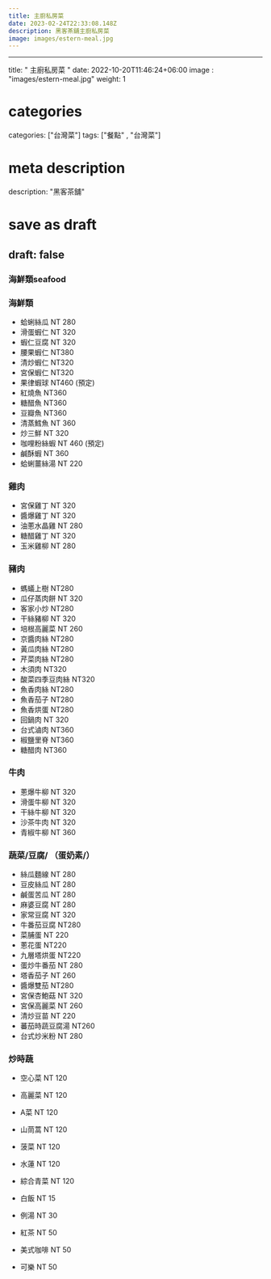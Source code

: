 ```yaml
---
title: 主廚私房菜
date: 2023-02-24T22:33:08.148Z
description: 黑客茶舖主廚私房菜
image: images/estern-meal.jpg
---
```


---
title: " 主廚私房菜 "
date: 2022-10-20T11:46:24+06:00
image : "images/estern-meal.jpg"
weight: 1
# categories
categories: ["台灣菜"]
tags: ["餐點" , "台灣菜"]
# meta description
description: "黑客茶舖"
# save as draft
draft: false
---
### 海鮮類seafood 

### 海鮮類

- 蛤蜊絲瓜 NT 280
- 滑蛋蝦仁 NT 320
- 蝦仁豆腐 NT 320
- 腰果蝦仁 NT380
- 清炒蝦仁 NT320
- 宮保蝦仁 NT320
- 果律蝦球 NT460 (預定)
- 紅燒魚 NT360
- 糖醋魚 NT360
- 豆瓣魚  NT360
- 清蒸鱈魚 NT 360
- 炒三鮮  NT 320 
- 咖哩粉絲蝦  NT 460 (預定)
- 鹹酥蝦  NT 360
- 蛤蜊薑絲湯  NT 220


### 雞肉

- 宮保雞丁  NT 320 
- 醬爆雞丁 NT 320
- 油蔥水晶雞 NT 280
- 糖醋雞丁 NT 320
- 玉米雞柳  NT 280

### 豬肉

- 螞蟻上樹 NT280
- 瓜仔蒸肉餅 NT 320
- 客家小炒 NT280 
- 干絲豬柳 NT 320
- 培根高麗菜  NT 260
- 京醬肉絲 NT280
- 黃瓜肉絲  NT280
- 芹菜肉絲  NT280
- 木須肉  NT320
- 酸菜四季豆肉絲 NT320
- 魚香肉絲  NT280 
- 魚香茄子  NT280
- 魚香烘蛋  NT280
- 回鍋肉 NT 320 
- 台式滷肉  NT360
- 椒鹽里脊  NT360
- 糖醋肉  NT360

### 牛肉

- 蔥爆牛柳 NT 320 
- 滑蛋牛柳 NT 320
- 干絲牛柳 NT 320
- 沙茶牛肉 NT 320 
- 青椒牛柳 NT 360


### 蔬菜/豆腐/ （蛋奶素/）


- 絲瓜麵線 NT 280
- 豆皮絲瓜  NT 280
- 鹹蛋苦瓜  NT 280
- 麻婆豆腐  NT 280
- 家常豆腐  NT 320
- 牛番茄豆腐  NT280
- 菜脯蛋  NT 220
- 蔥花蛋  NT220
- 九層塔烘蛋  NT220
- 蛋炒牛番茄  NT 280
- 塔香茄子 NT 260
- 醬爆雙茄   NT280
- 宮保杏鮑菇  NT 320 
- 宮保高麗菜  NT 260
- 清炒豆苗  NT 220
- 蕃茄時蔬豆腐湯  NT260
- 台式炒米粉   NT 280

### 炒時蔬 

- 空心菜 NT 120
- 高麗菜 NT 120
- A菜 NT 120
- 山茼蒿 NT 120
- 菠菜 NT 120
- 水蓮 NT 120
- 綜合青菜 NT 120

- 白飯 NT 15
- 例湯 NT 30
- 紅茶  NT 50
- 美式咖啡 NT 50
- 可樂 NT 50